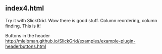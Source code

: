 
index4.html
---

Try it with SlickGrid. Wow there is good stuff. Column reordering, column finding. This is it!

Buttons in the header
http://mleibman.github.io/SlickGrid/examples/example-plugin-headerbuttons.html